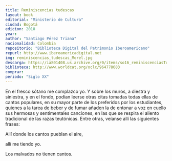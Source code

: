 ```yaml
---
title: Reminiscencias tudescas
layout: book
editorial: "Ministerio de Cultura"
ciudad: Bogotá 
edicion: 2018
year: 
author: "Santiago Pérez Triana"
nacionalidad: Colombia
repositorio: "Biblioteca Digital del Patrimonio Iberoamericano"
repurl: http://www.iberoamericadigital.net
img: reminiscencias_tudescas_Morel.jpg
descarga: https://ia801408.us.archive.org/0/items/so16_reminiscenciasTudescas/so16_reminiscenciasTudescas.pdf
biblioteca: http://www.worldcat.org/oclc/964778683
comprar: 
periodo: "Siglo XX"
---
```

 
En el fresco sótano me complazco yo. Y sobre los muros, a diestra y siniestra, y en el fondo, podían leerse otras citas tomadas todas ellas de cantos populares, en su mayor parte de los preferidos por los estudiantes, quienes a la tarea de beber y de fumar añaden la de entonar a voz en cuello sus hermosas y sentimentales canciones, en las que se respira el aliento tradicional de las razas teutónicas. 
Entre otras, veíanse allí las siguientes frases: 
 
Allí donde los cantos pueblan el aire, 
 
allí me tiendo yo. 
 
Los malvados no tienen cantos.

